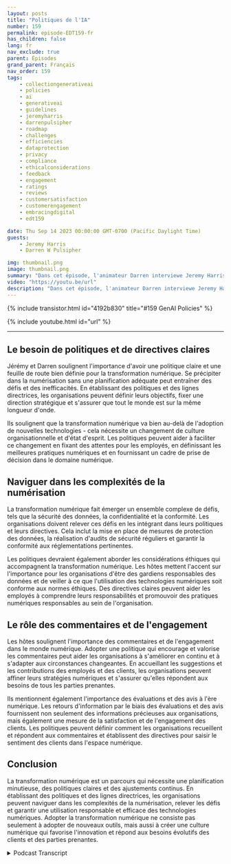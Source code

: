 ```yaml
---
layout: posts
title: "Politiques de l'IA"
number: 159
permalink: episode-EDT159-fr
has_children: false
lang: fr
nav_exclude: true
parent: Épisodes
grand_parent: Français
nav_order: 159
tags:
    - collectiongenerativeai
    - policies
    - ai
    - generativeai
    - guidelines
    - jeremyharris
    - darrenpulsipher
    - roadmap
    - challenges
    - efficiencies
    - dataprotection
    - privacy
    - compliance
    - ethicalconsiderations
    - feedback
    - engagement
    - ratings
    - reviews
    - customersatisfaction
    - customerengagement
    - embracingdigital
    - edt159

date: Thu Sep 14 2023 00:00:00 GMT-0700 (Pacific Daylight Time)
guests:
    - Jeremy Harris
    - Darren W Pulsipher

img: thumbnail.png
image: thumbnail.png
summary: "Dans cet épisode, l'animateur Darren interviewe Jeremy Harris et se plonge dans l'importance d'établir des politiques et des lignes directrices pour une transformation numérique réussie. Avec la prévalence croissante des technologies numériques dans diverses industries, les organisations doivent s'adapter et embrasser cette transformation pour rester compétitives et répondre aux attentes évolutives des clients."
video: "https://youtu.be/url"
description: "Dans cet épisode, l'animateur Darren interviewe Jeremy Harris et se plonge dans l'importance d'établir des politiques et des lignes directrices pour une transformation numérique réussie. Avec la prévalence croissante des technologies numériques dans diverses industries, les organisations doivent s'adapter et embrasser cette transformation pour rester compétitives et répondre aux attentes évolutives des clients."
---
```


<div>
{% include transistor.html id="4192b830" title="#159 GenAI Policies" %}

{% include youtube.html id="url" %}
</div>

---

## Le besoin de politiques et de directives claires

Jérémy et Darren soulignent l'importance d'avoir une politique claire et une feuille de route bien définie pour la transformation numérique. Se précipiter dans la numérisation sans une planification adéquate peut entraîner des défis et des inefficacités. En établissant des politiques et des lignes directrices, les organisations peuvent définir leurs objectifs, fixer une direction stratégique et s'assurer que tout le monde est sur la même longueur d'onde.

Ils soulignent que la transformation numérique va bien au-delà de l'adoption de nouvelles technologies - cela nécessite un changement de culture organisationnelle et d'état d'esprit. Les politiques peuvent aider à faciliter ce changement en fixant des attentes pour les employés, en définissant les meilleures pratiques numériques et en fournissant un cadre de prise de décision dans le domaine numérique.

## Naviguer dans les complexités de la numérisation

La transformation numérique fait émerger un ensemble complexe de défis, tels que la sécurité des données, la confidentialité et la conformité. Les organisations doivent relever ces défis en les intégrant dans leurs politiques et leurs directives. Cela inclut la mise en place de mesures de protection des données, la réalisation d'audits de sécurité réguliers et garantir la conformité aux réglementations pertinentes.

Les politiques devraient également aborder les considérations éthiques qui accompagnent la transformation numérique. Les hôtes mettent l'accent sur l'importance pour les organisations d'être des gardiens responsables des données et de veiller à ce que l'utilisation des technologies numériques soit conforme aux normes éthiques. Des directives claires peuvent aider les employés à comprendre leurs responsabilités et promouvoir des pratiques numériques responsables au sein de l'organisation.

## Le rôle des commentaires et de l'engagement

Les hôtes soulignent l'importance des commentaires et de l'engagement dans le monde numérique. Adopter une politique qui encourage et valorise les commentaires peut aider les organisations à s'améliorer en continu et à s'adapter aux circonstances changeantes. En accueillant les suggestions et les contributions des employés et des clients, les organisations peuvent affiner leurs stratégies numériques et s'assurer qu'elles répondent aux besoins de tous les parties prenantes.

Ils mentionnent également l'importance des évaluations et des avis à l'ère numérique. Les retours d'information par le biais des évaluations et des avis fournissent non seulement des informations précieuses aux organisations, mais également une mesure de la satisfaction et de l'engagement des clients. Les politiques peuvent définir comment les organisations recueillent et répondent aux commentaires et établissent des directives pour saisir le sentiment des clients dans l'espace numérique.

## Conclusion

La transformation numérique est un parcours qui nécessite une planification minutieuse, des politiques claires et des ajustements continus. En établissant des politiques et des lignes directrices, les organisations peuvent naviguer dans les complexités de la numérisation, relever les défis et garantir une utilisation responsable et efficace des technologies numériques. Adopter la transformation numérique ne consiste pas seulement à adopter de nouveaux outils, mais aussi à créer une culture numérique qui favorise l'innovation et répond aux besoins évolutifs des clients et des parties prenantes.



<details>
<summary> Podcast Transcript </summary>

<p></p>

</details>
